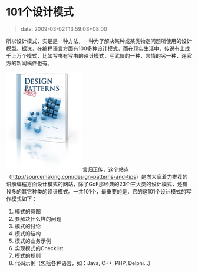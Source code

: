 # 101个设计模式
>date: 2009-03-02T13:59:03+08:00


所以设计模式，实是是一种方法，一种为了解决某种或某类物定问题所使用的设计模型。据说，在编程语言方面有100多种设计模式，而在现实生活中，传说有上成千上万个模式，比如写书有写书的设计模式，写武侠的一种，言情的另一种，连官方的新闻稿件也有。



![](/assets/images/sourcemaking.com/files/sm/dp_book.jpg)言归正传，这个站点（<http://sourcemaking.com/design-patterns-and-tips>）是向大家着力推荐的讲解编程方面设计模式的网站，除了GoF那经典的23个三大类的设计模式，还有Ｎ多的其它种类的设计模式。一共101个，最重要的是，它的这101个设计模式的写作模式如下：


1. 模式的意图
2. 要解决什么样的问题
3. 模式的讨论
4. 模式的结构
5. 模式的业务示例
6. 实现模式的Checklist
7. 模式的规则
8. 代码示例（包括各种语言，如：Java, C++, PHP, Delphi…）



